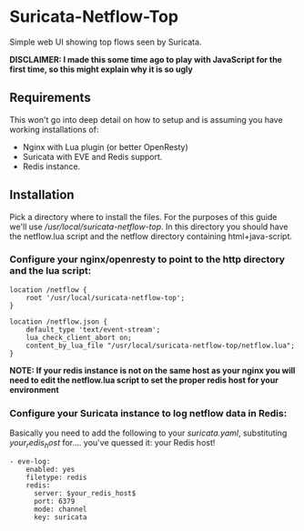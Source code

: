 # Suricata-Netflow-Top
Simple web UI showing top flows seen by Suricata.

**DISCLAIMER: I made this some time ago to play with JavaScript for the first time, so this
might explain why it is so ugly**


## Requirements
This won't go into deep detail on how to setup and is assuming you have working installations of:

* Nginx with Lua plugin (or better OpenResty)
* Suricata with EVE and Redis support.
* Redis instance.


## Installation

Pick a directory where to install the files. For the purposes of this guide we'll use */usr/local/suricata-netflow-top*. In this directory you should have the netflow.lua script
and the netflow directory containing html+java-script.

### Configure your nginx/openresty to point to the http directory and the lua script:

```
location /netflow {
    root '/usr/local/suricata-netflow-top';
}

location /netflow.json {
    default_type 'text/event-stream';
    lua_check_client_abort on;
    content_by_lua_file "/usr/local/suricata-netflow-top/netflow.lua";
}
```

**NOTE: If your redis instance is not on the same host as your nginx you will need
to edit the netflow.lua script to set the  proper redis host for your environment**

### Configure your Suricata instance to log netflow data in Redis:

Basically you need to add the following to your *suricata.yaml*, substituting
$your_redis_host$ for.... you've quessed it: your Redis host!

```
- eve-log:
    enabled: yes
    filetype: redis
    redis:
      server: $your_redis_host$
      port: 6379
      mode: channel
      key: suricata
```
